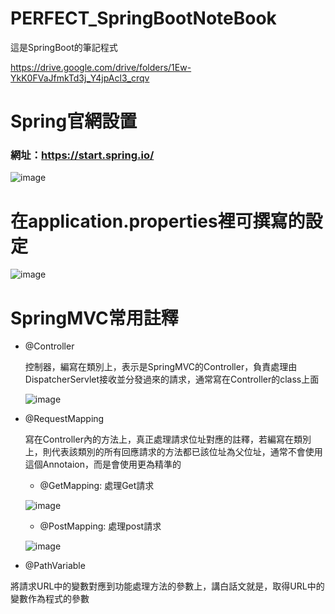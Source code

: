 # PERFECT_SpringBootNoteBook

這是SpringBoot的筆記程式

https://drive.google.com/drive/folders/1Ew-YkK0FVaJfmkTd3j_Y4jpAcl3_crqv

# Spring官網設置

### 網址：https://start.spring.io/
  
![image](https://user-images.githubusercontent.com/98711945/165891446-10cf39ca-f9ad-4b23-98c2-20d7474b423d.png)

  # 在application.properties裡可撰寫的設定
    
![image](https://user-images.githubusercontent.com/98711945/165892010-e37a0498-2e64-4d36-8f8f-fe2102dafd68.png)


# SpringMVC常用註釋
  

+ @Controller
  
  控制器，編寫在類別上，表示是SpringMVC的Controller，負責處理由DispatcherServlet接收並分發過來的請求，通常寫在Controller的class上面
  
  ![image](https://user-images.githubusercontent.com/98711945/165895379-a0f9bcd0-8247-4fa3-a6fe-7212ed184a04.png)
  
+ @RequestMapping
  
  寫在Controller內的方法上，真正處理請求位址對應的註釋，若編寫在類別上，則代表該類別的所有回應請求的方法都已該位址為父位址，通常不會使用這個Annotaion，而是會使用更為精準的
  
   +  @GetMapping: 處理Get請求
    
    
    ![image](https://user-images.githubusercontent.com/98711945/165896081-c1cf1e55-4c4e-4af3-ad30-5a4666ef121c.png)

    
    +  @PostMapping: 處理post請求
    
    ![image](https://user-images.githubusercontent.com/98711945/165896116-cb4e09db-89d8-48fd-b3fe-960bee6b9166.png)
    
+ @PathVariable

將請求URL中的變數對應到功能處理方法的參數上，講白話文就是，取得URL中的變數作為程式的參數

  
  
  
  
